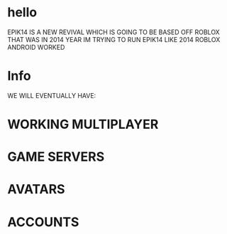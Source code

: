 # hello
EPIK14 IS A NEW REVIVAL WHICH IS GOING TO BE BASED OFF ROBLOX THAT WAS IN 2014 YEAR
IM TRYING TO RUN EPIK14 LIKE 2014 ROBLOX ANDROID WORKED
# Info
WE WILL EVENTUALLY HAVE:
# WORKING MULTIPLAYER
# GAME SERVERS
# AVATARS
# ACCOUNTS 
